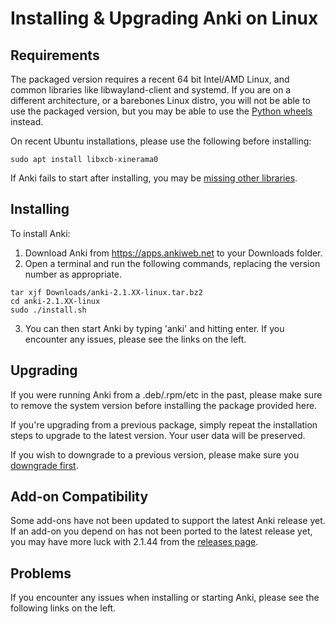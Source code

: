 # Installing & Upgrading Anki on Linux

<!-- toc -->

## Requirements

The packaged version requires a recent 64 bit Intel/AMD Linux, and common
libraries like libwayland-client and systemd. If you are on a different
architecture, or a barebones Linux distro, you will not be able to use the
packaged version, but you may be able to use the [Python
wheels](https://betas.ankiweb.net/#via-pypipip)
instead.

On recent Ubuntu installations, please use the following before
installing:

```shell
sudo apt install libxcb-xinerama0
```

If Anki fails to start after installing, you may be [missing other libraries](./missing-libraries.md).

## Installing

To install Anki:

1. Download Anki from <https://apps.ankiweb.net> to your Downloads folder.
2. Open a terminal and run the following commands, replacing the version
number as appropriate.

```shell
tar xjf Downloads/anki-2.1.XX-linux.tar.bz2
cd anki-2.1.XX-linux
sudo ./install.sh
```

3. You can then start Anki by typing 'anki' and hitting enter. If you encounter
any issues, please see the links on the left.

## Upgrading

If you were running Anki from a .deb/.rpm/etc in the past, please make
sure to remove the system version before installing the package
provided here.

If you're upgrading from a previous package, simply repeat the
installation steps to upgrade to the latest version. Your user data
will be preserved.

If you wish to downgrade to a previous version, please make sure you
[downgrade first](http://changes.ankiweb.net).

## Add-on Compatibility

Some add-ons have not been updated to support the latest Anki release yet. If an
add-on you depend on has not been ported to the latest release yet, you may have
more luck with 2.1.44 from the [releases
page](https://github.com/ankitects/anki/releases).


## Problems

If you encounter any issues when installing or starting Anki, please see the
following links on the left.
